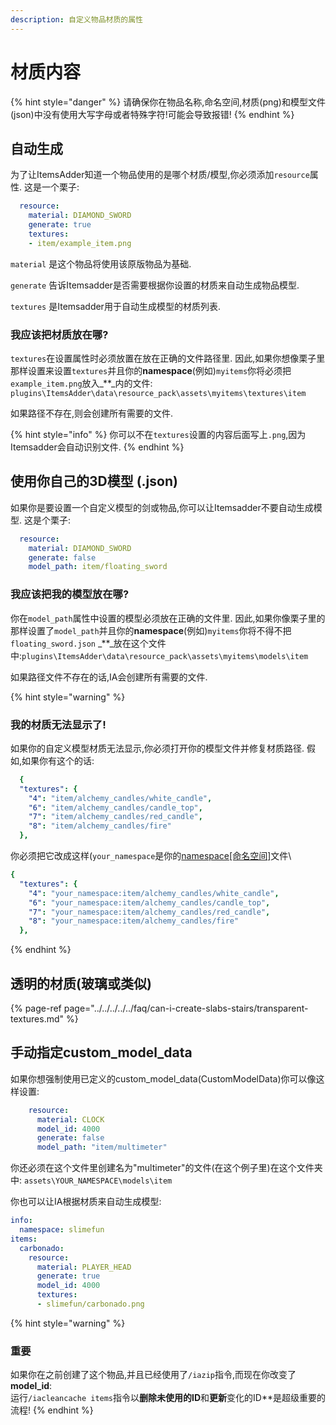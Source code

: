 ```yaml
---
description: 自定义物品材质的属性
---
```


# 材质内容

{% hint style="danger" %}
请确保你在物品名称,命名空间,材质\(png\)和模型文件\(json\)中没有使用大写字母或者特殊字符!可能会导致报错!
{% endhint %}

## 自动生成

为了让ItemsAdder知道一个物品使用的是哪个材质/模型,你必须添加`resource`属性.
这是一个栗子:

```yaml
  resource:
    material: DIAMOND_SWORD
    generate: true
    textures:
    - item/example_item.png
```

`material` 是这个物品将使用该原版物品为基础.

`generate` 告诉Itemsadder是否需要根据你设置的材质来自动生成物品模型.

`textures` 是Itemsadder用于自动生成模型的材质列表.

### 我应该把材质放在哪?

`textures`在设置属性时必须放置在放在正确的文件路径里.
因此,如果你想像栗子里那样设置来设置`textures`并且你的**namespace**\(例如\)`myitems`你将必须把`example_item.png`放入_\*\*_内的文件: `plugins\ItemsAdder\data\resource_pack\assets\myitems\textures\item`

如果路径不存在,则会创建所有需要的文件.

{% hint style="info" %}
你可以不在`textures`设置的内容后面写上`.png`,因为Itemsadder会自动识别文件.
{% endhint %}

## 使用你自己的3D模型 \(.json\)

如果你是要设置一个自定义模型的剑或物品,你可以让Itemsadder不要自动生成模型.
这是个栗子:

```yaml
  resource:
    material: DIAMOND_SWORD
    generate: false
    model_path: item/floating_sword
```

### 我应该把我的模型放在哪?

你在`model_path`属性中设置的模型必须放在正确的文件里.
因此,如果你像栗子里的那样设置了`model_path`并且你的**namespace**\(例如\)`myitems`你将不得不把`floating_sword.json` _\*\*_放在这个文件中:`plugins\ItemsAdder\data\resource_pack\assets\myitems\models\item`

如果路径文件不存在的话,IA会创建所有需要的文件.

{% hint style="warning" %}
### 我的材质无法显示了!

如果你的自定义模型材质无法显示,你必须打开你的模型文件并修复材质路径.
假如,如果你有这个的话:

```yaml
  {
  "textures": {
    "4": "item/alchemy_candles/white_candle",
    "6": "item/alchemy_candles/candle_top",
    "7": "item/alchemy_candles/red_candle",
    "8": "item/alchemy_candles/fire"
  },
```

你必须把它改成这样\(`your_namespace`是你的[namespace[命名空间]](../../../beginners/basic-concepts/namespace.md)文件\

```yaml
{
  "textures": {
    "4": "your_namespace:item/alchemy_candles/white_candle",
    "6": "your_namespace:item/alchemy_candles/candle_top",
    "7": "your_namespace:item/alchemy_candles/red_candle",
    "8": "your_namespace:item/alchemy_candles/fire"
  },
```
{% endhint %}

## 透明的材质\(玻璃或类似\)

{% page-ref page="../../../../../faq/can-i-create-slabs-stairs/transparent-textures.md" %}

## 手动指定custom\_model\_data

如果你想强制使用已定义的custom\_model\_data\(CustomModelData\)你可以像这样设置:

```yaml
    resource:
      material: CLOCK
      model_id: 4000
      generate: false
      model_path: "item/multimeter"
```

你还必须在这个文件里创建名为"multimeter"的文件\(在这个例子里\)在这个文件夹中: `assets\YOUR_NAMESPACE\models\item`

你也可以让IA根据材质来自动生成模型:

```yaml
info:
  namespace: slimefun
items:
  carbonado:
    resource:
      material: PLAYER_HEAD
      generate: true
      model_id: 4000
      textures:
      - slimefun/carbonado.png
```

{% hint style="warning" %}
### 重要

如果你在之前创建了这个物品,并且已经使用了`/iazip`指令,而现在你改变了**model\_id**:  
运行`/iacleancache items`指令以**删除未使用的ID**和**更新**变化的ID**是超级重要的流程!
{% endhint %}



